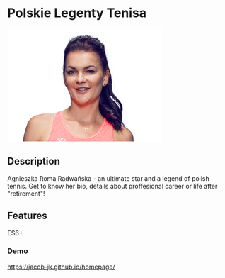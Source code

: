 # Polskie Legenty Tenisa 

![Agnieszka](https://raw.githubusercontent.com/jacob-jk/homepage/master/images/agnieszka.png)

## Description

Agnieszka Roma Radwańska - an ultimate star and a legend of polish tennis. Get to know her bio, details about proffesional career or life after "retirement"! 

## Features

ES6+

### Demo 

https://jacob-jk.github.io/homepage/
